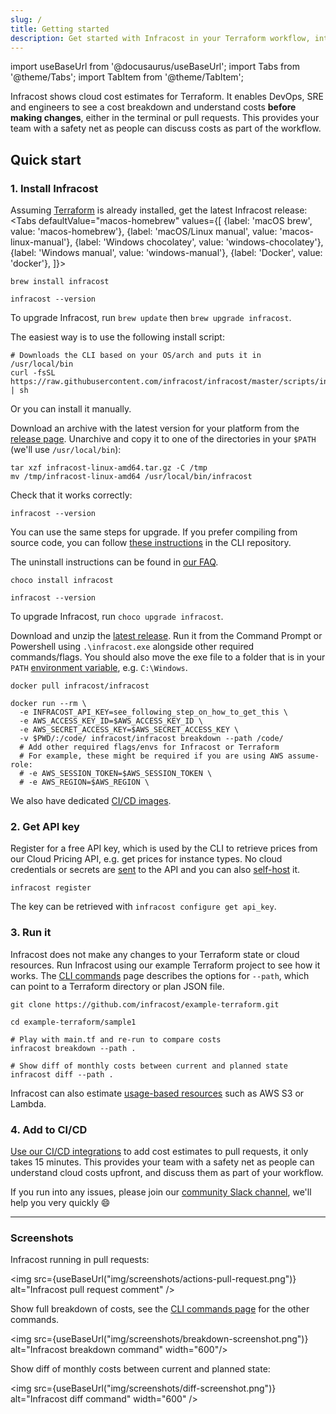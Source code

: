 ```yaml
---
slug: /
title: Getting started
description: Get started with Infracost in your Terraform workflow, integrate it into your CI pipeline and view cost estimates for your AWS/Azure/Google infrastructure.
---
```


import useBaseUrl from '@docusaurus/useBaseUrl';
import Tabs from '@theme/Tabs';
import TabItem from '@theme/TabItem';

Infracost shows cloud cost estimates for Terraform. It enables DevOps, SRE and engineers to see a cost breakdown and understand costs **before making changes**, either in the terminal or pull requests. This provides your team with a safety net as people can discuss costs as part of the workflow.

## Quick start

### 1. Install Infracost
Assuming [Terraform](https://www.terraform.io/downloads.html) is already installed, get the latest Infracost release:
<Tabs
  defaultValue="macos-homebrew"
  values={[
    {label: 'macOS brew', value: 'macos-homebrew'},
    {label: 'macOS/Linux manual', value: 'macos-linux-manual'},
    {label: 'Windows chocolatey', value: 'windows-chocolatey'},
    {label: 'Windows manual', value: 'windows-manual'},
    {label: 'Docker', value: 'docker'},
]}>
  <TabItem value="macos-homebrew">

  ```shell
  brew install infracost

  infracost --version
  ```

  To upgrade Infracost, run `brew update` then `brew upgrade infracost`.

  </TabItem>
  <TabItem value="macos-linux-manual">

  The easiest way is to use the following install script:

  ```shell
  # Downloads the CLI based on your OS/arch and puts it in /usr/local/bin
  curl -fsSL https://raw.githubusercontent.com/infracost/infracost/master/scripts/install.sh | sh
  ```

  Or you can install it manually.

  Download an archive with the latest version for your platform from the [release page](https://github.com/infracost/infracost/releases/latest). Unarchive and copy it to one of the directories in your `$PATH` (we'll use `/usr/local/bin`):

  ```shell
  tar xzf infracost-linux-amd64.tar.gz -C /tmp
  mv /tmp/infracost-linux-amd64 /usr/local/bin/infracost
  ```

  Check that it works correctly:

  ```shell
  infracost --version
  ```

  You can use the same steps for upgrade. If you prefer compiling from source
  code, you can follow [these instructions](https://github.com/infracost/infracost/blob/master/CONTRIBUTING.md#install) in the CLI repository.

  The uninstall instructions can be found in [our FAQ](/docs/faq/#how-can-i-uninstall-infracost).

  </TabItem>
  <TabItem value="windows-chocolatey">

  ```shell
  choco install infracost

  infracost --version
  ```

  To upgrade Infracost, run `choco upgrade infracost`.

  </TabItem>
  <TabItem value="windows-manual">

  Download and unzip the [latest release](https://github.com/infracost/infracost/releases/latest/download/infracost-windows-amd64.zip). Run it from the Command Prompt or Powershell using `.\infracost.exe` alongside other required commands/flags. You should also move the exe file to a folder that is in your `PATH` [environment variable](https://stackoverflow.com/questions/1618280/where-can-i-set-path-to-make-exe-on-windows), e.g. `C:\Windows`.

  </TabItem>
  <TabItem value="docker">

  ```shell
  docker pull infracost/infracost

  docker run --rm \
    -e INFRACOST_API_KEY=see_following_step_on_how_to_get_this \
    -e AWS_ACCESS_KEY_ID=$AWS_ACCESS_KEY_ID \
    -e AWS_SECRET_ACCESS_KEY=$AWS_SECRET_ACCESS_KEY \
    -v $PWD/:/code/ infracost/infracost breakdown --path /code/
    # Add other required flags/envs for Infracost or Terraform
    # For example, these might be required if you are using AWS assume-role:
    # -e AWS_SESSION_TOKEN=$AWS_SESSION_TOKEN \
    # -e AWS_REGION=$AWS_REGION \
  ```

  We also have dedicated [CI/CD images](/docs/integrations/cicd/#my-cicd-system-isnt-supported).

  </TabItem>
</Tabs>

### 2. Get API key
Register for a free API key, which is used by the CLI to retrieve prices from our Cloud Pricing API, e.g. get prices for instance types. No cloud credentials or secrets are [sent](/docs/faq/#what-data-is-sent-to-the-cloud-pricing-api) to the API and you can also [self-host](/docs/cloud_pricing_api/self_hosted/) it.
```shell
infracost register
```

The key can be retrieved with `infracost configure get api_key`.

### 3. Run it
Infracost does not make any changes to your Terraform state or cloud resources. Run Infracost using our example Terraform project to see how it works. The [CLI commands](/docs/features/cli_commands/) page describes the options for `--path`, which can point to a Terraform directory or plan JSON file.

```shell
git clone https://github.com/infracost/example-terraform.git

cd example-terraform/sample1

# Play with main.tf and re-run to compare costs
infracost breakdown --path .

# Show diff of monthly costs between current and planned state
infracost diff --path .
```

Infracost can also estimate [usage-based resources](/docs/features/usage_based_resources/) such as AWS S3 or Lambda.

### 4. Add to CI/CD
[Use our CI/CD integrations](/docs/integrations/cicd) to add cost estimates to pull requests, it only takes 15 minutes. This provides your team with a safety net as people can understand cloud costs upfront, and discuss them as part of your workflow.

If you run into any issues, please join our [community Slack channel](https://www.infracost.io/community-chat), we'll help you very quickly 😄

---

### Screenshots

Infracost running in pull requests:

<img src={useBaseUrl("img/screenshots/actions-pull-request.png")} alt="Infracost pull request comment" />

Show full breakdown of costs, see the [CLI commands page](/docs/features/cli_commands/) for the other commands.

<img src={useBaseUrl("img/screenshots/breakdown-screenshot.png")} alt="Infracost breakdown command" width="600"/>

Show diff of monthly costs between current and planned state:

<img src={useBaseUrl("img/screenshots/diff-screenshot.png")} alt="Infracost diff command" width="600" />
